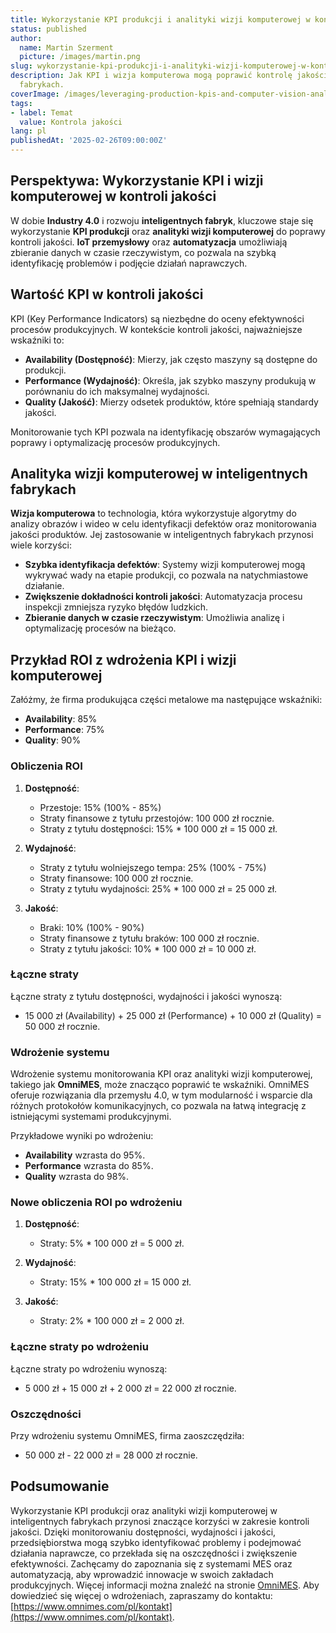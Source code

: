 ```yaml
---
title: Wykorzystanie KPI produkcji i analityki wizji komputerowej w kontroli jakości
status: published
author:
  name: Martin Szerment
  picture: /images/martin.png
slug: wykorzystanie-kpi-produkcji-i-analityki-wizji-komputerowej-w-kontroli-jakosci
description: Jak KPI i wizja komputerowa mogą poprawić kontrolę jakości w inteligentnych
  fabrykach.
coverImage: /images/leveraging-production-kpis-and-computer-vision-analytics-to-enhance-quality-control-through-smart-factory-sensors.png
tags:
- label: Temat
  value: Kontrola jakości
lang: pl
publishedAt: '2025-02-26T09:00:00Z'
---
```

## Perspektywa: Wykorzystanie KPI i wizji komputerowej w kontroli jakości

W dobie **Industry 4.0** i rozwoju **inteligentnych fabryk**, kluczowe staje się wykorzystanie **KPI produkcji** oraz **analityki wizji komputerowej** do poprawy kontroli jakości. **IoT przemysłowy** oraz **automatyzacja** umożliwiają zbieranie danych w czasie rzeczywistym, co pozwala na szybką identyfikację problemów i podjęcie działań naprawczych.

## Wartość KPI w kontroli jakości

KPI (Key Performance Indicators) są niezbędne do oceny efektywności procesów produkcyjnych. W kontekście kontroli jakości, najważniejsze wskaźniki to:

- **Availability (Dostępność)**: Mierzy, jak często maszyny są dostępne do produkcji.
- **Performance (Wydajność)**: Określa, jak szybko maszyny produkują w porównaniu do ich maksymalnej wydajności.
- **Quality (Jakość)**: Mierzy odsetek produktów, które spełniają standardy jakości.

Monitorowanie tych KPI pozwala na identyfikację obszarów wymagających poprawy i optymalizację procesów produkcyjnych.

## Analityka wizji komputerowej w inteligentnych fabrykach

**Wizja komputerowa** to technologia, która wykorzystuje algorytmy do analizy obrazów i wideo w celu identyfikacji defektów oraz monitorowania jakości produktów. Jej zastosowanie w inteligentnych fabrykach przynosi wiele korzyści:

- **Szybka identyfikacja defektów**: Systemy wizji komputerowej mogą wykrywać wady na etapie produkcji, co pozwala na natychmiastowe działanie.
- **Zwiększenie dokładności kontroli jakości**: Automatyzacja procesu inspekcji zmniejsza ryzyko błędów ludzkich.
- **Zbieranie danych w czasie rzeczywistym**: Umożliwia analizę i optymalizację procesów na bieżąco.

## Przykład ROI z wdrożenia KPI i wizji komputerowej

Załóżmy, że firma produkująca części metalowe ma następujące wskaźniki:
- **Availability**: 85%
- **Performance**: 75%
- **Quality**: 90%

### Obliczenia ROI

1. **Dostępność**:
   - Przestoje: 15% (100% - 85%)
   - Straty finansowe z tytułu przestojów: 100 000 zł rocznie.
   - Straty z tytułu dostępności: 15% * 100 000 zł = 15 000 zł.

2. **Wydajność**:
   - Straty z tytułu wolniejszego tempa: 25% (100% - 75%)
   - Straty finansowe: 100 000 zł rocznie.
   - Straty z tytułu wydajności: 25% * 100 000 zł = 25 000 zł.

3. **Jakość**:
   - Braki: 10% (100% - 90%)
   - Straty finansowe z tytułu braków: 100 000 zł rocznie.
   - Straty z tytułu jakości: 10% * 100 000 zł = 10 000 zł.

### Łączne straty

Łączne straty z tytułu dostępności, wydajności i jakości wynoszą:
- 15 000 zł (Availability) + 25 000 zł (Performance) + 10 000 zł (Quality) = 50 000 zł rocznie.

### Wdrożenie systemu

Wdrożenie systemu monitorowania KPI oraz analityki wizji komputerowej, takiego jak **OmniMES**, może znacząco poprawić te wskaźniki. OmniMES oferuje rozwiązania dla przemysłu 4.0, w tym modularność i wsparcie dla różnych protokołów komunikacyjnych, co pozwala na łatwą integrację z istniejącymi systemami produkcyjnymi.

Przykładowe wyniki po wdrożeniu:
- **Availability** wzrasta do 95%.
- **Performance** wzrasta do 85%.
- **Quality** wzrasta do 98%.

### Nowe obliczenia ROI po wdrożeniu

1. **Dostępność**:
   - Straty: 5% * 100 000 zł = 5 000 zł.

2. **Wydajność**:
   - Straty: 15% * 100 000 zł = 15 000 zł.

3. **Jakość**:
   - Straty: 2% * 100 000 zł = 2 000 zł.

### Łączne straty po wdrożeniu

Łączne straty po wdrożeniu wynoszą:
- 5 000 zł + 15 000 zł + 2 000 zł = 22 000 zł rocznie.

### Oszczędności

Przy wdrożeniu systemu OmniMES, firma zaoszczędziła:
- 50 000 zł - 22 000 zł = 28 000 zł rocznie.

## Podsumowanie

Wykorzystanie KPI produkcji oraz analityki wizji komputerowej w inteligentnych fabrykach przynosi znaczące korzyści w zakresie kontroli jakości. Dzięki monitorowaniu dostępności, wydajności i jakości, przedsiębiorstwa mogą szybko identyfikować problemy i podejmować działania naprawcze, co przekłada się na oszczędności i zwiększenie efektywności. Zachęcamy do zapoznania się z systemami MES oraz automatyzacją, aby wprowadzić innowacje w swoich zakładach produkcyjnych. Więcej informacji można znaleźć na stronie [OmniMES](https://www.omnimes.com/pl/projekt). Aby dowiedzieć się więcej o wdrożeniach, zapraszamy do kontaktu: [https://www.omnimes.com/pl/kontakt](https://www.omnimes.com/pl/kontakt).
